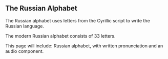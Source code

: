 <h2> The Russian Alphabet </h2> 

<p> The Russian alphabet uses letters from the Cyrillic script to write the Russian language. </p>
<p>The modern Russian alphabet consists of 33 letters.</p>

<p>This page will include: Russian alphabet, with written pronunciation and an audio component.</p>
